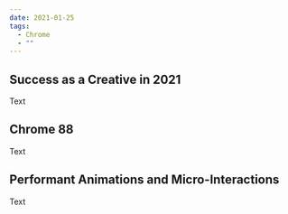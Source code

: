 ```yaml
---
date: 2021-01-25
tags:
  - Chrome
  - ""
---
```

## Success as a Creative in 2021

Text

## Chrome 88

Text

## Performant Animations and Micro-Interactions

Text